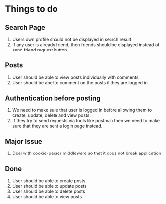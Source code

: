 # Things to do

## Search Page

1. Users own profile should not be displayed in search result
2. If any user is already friend, then friends should be displayed instead of send friend request button

## Posts

1. User should be able to view posts individually with comments
2. User should be abel to comment on the posts if they are logged in

## Authentication before posting

1. We need to make sure that user is logged in before allowing them to create, update, delete and view posts. 
2. If they try to send requests via tools like postman then we need to make sure that they are sent a login page instead.

## Major Issue

1. Deal with cookie-parser middleware so that it does not break application

## Done

1. User should be able to create posts
2. User should be able to update posts
3. User should be able to delete posts
4. User should be able to view posts